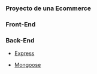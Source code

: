 ### Proyecto de una Ecommerce 


### Front-End


### Back-End

- [Express](https://expressjs.com/es/)

- [Mongoose](https://mongoosejs.com/)
